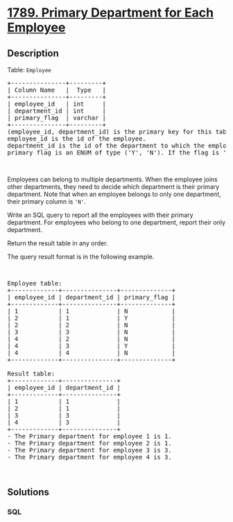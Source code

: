 # [1789. Primary Department for Each Employee](https://leetcode.com/problems/primary-department-for-each-employee)



## Description

<p>Table: <code>Employee</code></p>

<pre>
+---------------+---------+
| Column Name   |  Type   |
+---------------+---------+
| employee_id   | int     |
| department_id | int     |
| primary_flag  | varchar |
+---------------+---------+
(employee_id, department_id) is the primary key for this table.
employee_id is the id of the employee.
department_id is the id of the department to which the employee belongs.
primary_flag is an ENUM of type (&#39;Y&#39;, &#39;N&#39;). If the flag is &#39;Y&#39;, the department is the primary department for the employee. If the flag is &#39;N&#39;, the department is not the primary.
</pre>

<p>&nbsp;</p>

<p>Employees can belong to multiple departments. When the employee joins other departments, they need to decide which department is their primary department. Note that when an employee belongs to only one department, their primary column is <code>&#39;N&#39;</code>.</p>

<p>Write an SQL query to report all the employees with their primary department. For employees who belong to one department, report their only department.</p>

<p>Return the result table in any order.</p>

<p>The query result format is in the following example.</p>

<p>&nbsp;</p>

<pre>
Employee table:
+-------------+---------------+--------------+
| employee_id | department_id | primary_flag |
+-------------+---------------+--------------+
| 1           | 1             | N            |
| 2           | 1             | Y            |
| 2           | 2             | N            |
| 3           | 3             | N            |
| 4           | 2             | N            |
| 4           | 3             | Y            |
| 4           | 4             | N            |
+-------------+---------------+--------------+

Result table:
+-------------+---------------+
| employee_id | department_id |
+-------------+---------------+
| 1           | 1             |
| 2           | 1             |
| 3           | 3             |
| 4           | 3             |
+-------------+---------------+
- The Primary department for employee 1 is 1.
- The Primary department for employee 2 is 1.
- The Primary department for employee 3 is 3.
- The Primary department for employee 4 is 3.</pre>

<p>&nbsp;</p>


## Solutions

<!-- tabs:start -->

### **SQL**

```sql

```

<!-- tabs:end -->
